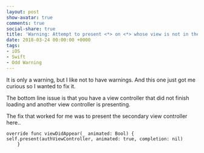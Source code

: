```yaml
---
layout: post
show-avatar: true
comments: true
social-share: true
title: 'Warning: Attempt to present <*> on <*> whose view is not in the window hierarchy'
date: 2018-03-24 00:00:00 +0000
tags:
- iOS
- Swift
- Odd Warning
---
```

It is only a warning, but I like not to have warnings.  And this one just got me curious so I wanted to fix it.

The bottom line issue is that you have a view controller that did not finish loading and another view controller is presenting.  

The fix that worked for me was to present the secondary view controller here..

    override func viewDidAppear(_ animated: Bool) {
    self.present(authViewController, animated: true, completion: nil)
        }
